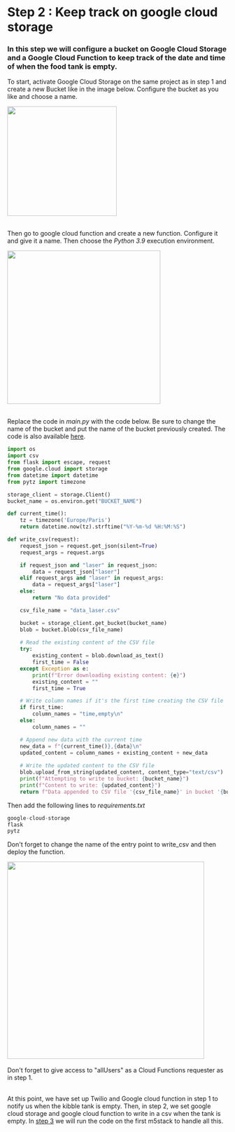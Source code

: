 # Step 2 : Keep track on google cloud storage

### In this step we will configure a bucket on Google Cloud Storage and a Google Cloud Function to keep track of the date and time of when the food tank is empty.

To start, activate Google Cloud Storage on the same project as in step 1 and create a new Bucket like in the image below. Configure the bucket as you like and choose a name.

<img height=250 src="https://github.com/stefarine/smart_food_dispenser/assets/57952280/2e31b194-3750-479e-bf15-3c2cbe29ae21">
</br></br>

Then go to google cloud function and create a new function. Configure it and give it a name. Then choose the *Python 3.9* execution environment.

<img height=350 src="https://github.com/stefarine/smart_food_dispenser/assets/57952280/e23a0a70-1206-449e-9930-b75863aa637d">
</br></br>

Replace the code in *main.py* with the code below. Be sure to change the name of the bucket and put the name of the bucket previously created. The code is also available [here](../Code/Cloud/laser-csv.py).

```python 
import os
import csv
from flask import escape, request
from google.cloud import storage
from datetime import datetime
from pytz import timezone

storage_client = storage.Client()
bucket_name = os.environ.get("BUCKET_NAME")

def current_time():
    tz = timezone('Europe/Paris')
    return datetime.now(tz).strftime("%Y-%m-%d %H:%M:%S")

def write_csv(request):
    request_json = request.get_json(silent=True)
    request_args = request.args

    if request_json and "laser" in request_json:
        data = request_json["laser"]
    elif request_args and "laser" in request_args:
        data = request_args["laser"]
    else:
        return "No data provided"

    csv_file_name = "data_laser.csv"

    bucket = storage_client.get_bucket(bucket_name)
    blob = bucket.blob(csv_file_name)
    
    # Read the existing content of the CSV file
    try:
        existing_content = blob.download_as_text()
        first_time = False
    except Exception as e:
        print(f"Error downloading existing content: {e}")
        existing_content = ""
        first_time = True

    # Write column names if it's the first time creating the CSV file
    if first_time:
        column_names = "time,empty\n"
    else:
        column_names = ""

    # Append new data with the current time
    new_data = f"{current_time()},{data}\n"
    updated_content = column_names + existing_content + new_data
    
    # Write the updated content to the CSV file
    blob.upload_from_string(updated_content, content_type="text/csv")
    print(f"Attempting to write to bucket: {bucket_name}")
    print(f"Content to write: {updated_content}")
    return f"Data appended to CSV file '{csv_file_name}' in bucket '{bucket_name}'."
```
Then add the following lines to *requirements.txt*


```python I'm requirements.txt
google-cloud-storage
flask
pytz

```
Don't forget to change the name of the entry point to write_csv and then deploy the function.

<img height=450 src="https://github.com/stefarine/smart_food_dispenser/assets/57952280/6d3ba8c0-a7b3-4572-a7ea-48a3c27de23a">
</br></br>
Don't forget to give access to "allUsers" as a Cloud Functions requester as in step 1.</br></br>

At this point, we have set up Twilio and Google cloud function in step 1 to notify us when the kibble tank is empty. Then, in step 2, we set google cloud storage and google cloud function to write in a csv when the tank is empty. In [step 3](step3.md) we will run the code on the first m5stack to handle all this.

